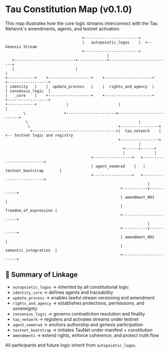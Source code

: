 # Tau Constitution Map (v0.1.0)

This map illustrates how the core logic streams interconnect with the Tau Network's amendments, agents, and testnet activation.

```
                                  +------------------------+
                                  |   autopoietic_logos    |  <-- Genesis Stream
                                  +------------------------+
                                             |
   +---------------------------+-------------+---------------------------+
   |                           |                                             |
+------------+    +-------------------+    +---------------------+    +------------------+
| identity   |    |  update_process   |    |  rights_and_agency  |    | consensus_logic  |
|   _core    |    +-------------------+    +---------------------+    +------------------+
+------------+             |                      |                          |
        \                 +----------------------v--------------------------+
         \                                                 |
          \                                       +-----------------+
           +------------------------------------->|  tau_network    | <-- testnet logic and registry
                                                  +-----------------+
                                                           |
                                                    +------+------+
                                                    |             |
                                      +-----------------+   +--------------------------+
                                      | agent_neemrad    |   | testnet_bootstrap       |
                                      +-----------------+   +--------------------------+
                                                               |
                                                   +-----------v-----------+
                                                   | amendment_001         |
                                                   | freedom_of_expression |
                                                   +-----------------------+
                                                               |
                                                   +-----------v-----------+
                                                   | amendment_002         |
                                                   | semantic_integration  |
                                                   +-----------------------+
```

## 🔹 Summary of Linkage

- `autopoietic_logos` → inherited by all constitutional logic
- `identity_core` → defines agents and traceability
- `update_process` → enables lawful stream versioning and amendment
- `rights_and_agency` → establishes protections, permissions, and sovereignty
- `consensus_logic` → governs contradiction resolution and finality
- `tau_network` → registers and activates streams under testnet
- `agent_neemrad` → anchors authorship and genesis participation
- `testnet_bootstrap` → initiates TauNet under manifest + constitution
- `amendments` → extend rights, enforce coherence, and protect truth flow

All participants and future logic inherit from `autopoietic_logos`.

